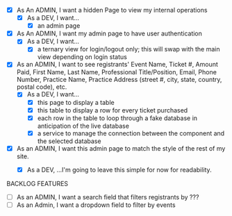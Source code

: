 - [x] As An ADMIN, I want a hidden Page to view my internal operations
	- [x] As a DEV, I want...
		- [x] an admin page
		
- [x] As An ADMIN, I want my admin page to have user authentication
    - [x] As a DEV, I want...
        - [x] a ternary view for login/logout only; this will swap with the main view depending on login status

- [x] As an ADMIN, I want to see registrants' Event Name, Ticket #, Amount Paid, First Name, Last Name, Professional Title/Position, Email, Phone Number, Practice Name, Practice Address (street #, city, state, country, postal code), etc.
	- [x] As a DEV, I want...
		- [x] this page to display a table
        - [x] this table to display a row for every ticket purchased
        - [x] each row in the table to loop through a fake database in anticipation of the live database
        - [x] a service to manage the connection between the component and the selected database

- [x] As an ADMIN, I want this admin page to match the style of the rest of my site.
    - [x] As a DEV, ...I'm going to leave this simple for now for readability.


BACKLOG FEATURES
- [ ] As an ADMIN, I want a search field that filters registrants by ???
- [ ] As an Admin, I want a dropdown field to filter by events